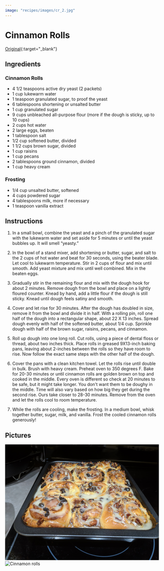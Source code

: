 ```yaml
---
image: "recipes/images/cr_2.jpg"
---
```


# Cinnamon Rolls

[Original](https://www.twopeasandtheirpod.com/wprm_print/42397){:target="_blank"}

## Ingredients

### Cinnamon Rolls

* 4 1/2 teaspoons active dry yeast (2 packets)
* 1 cup lukewarm water
* 1 teaspoon granulated sugar, to proof the yeast
* 6 tablespoons shortening or unsalted butter
* 1 cup granulated sugar
* 9 cups unbleached all-purpose flour (more if the dough is sticky, up to 10 cups)
* 2 cups hot water
* 2 large eggs, beaten
* 1 tablespoon salt
* 1/2 cup softened butter, divided
* 1 1/2 cups brown sugar, divided
* 1 cup raisins
* 1 cup pecans
* 2 tablespoons ground cinnamon, divided
* 1 cup heavy cream

### Frosting

* 1/4 cup unsalted butter, softened
* 4 cups powdered sugar
* 4 tablespoons milk, more if necessary
* 1 teaspoon vanilla extract

## Instructions

1. In a small bowl, combine the yeast and a pinch of the granulated sugar with the lukewarm water and set aside for 5 minutes or until the yeast bubbles up. It will smell “yeasty.”

2. In the bowl of a stand mixer, add shortening or butter, sugar, and salt to the 2 cups of hot water and beat for 30 seconds, using the beater blade. Let cool to lukewarm temperature. Stir in 2 cups of flour and mix until smooth. Add yeast mixture and mix until well combined. Mix in the beaten eggs.

3. Gradually stir in the remaining flour and mix with the dough hook for about 2 minutes. Remove dough from the bowl and place on a lightly floured counter. Knead by hand, add a little flour if the dough is still sticky. Knead until dough feels satiny and smooth.

4. Cover and let rise for 30 minutes. After the dough has doubled in size, remove it from the bowl and divide it in half. With a rolling pin, roll one half of the dough into a rectangular shape, about 22 X 13 inches. Spread dough evenly with half of the softened butter, about 1/4 cup. Sprinkle dough with half of the brown sugar, raisins, pecans, and cinnamon.

5. Roll up dough into one long roll. Cut rolls, using a piece of dental floss or thread, about two inches thick. Place rolls in greased 9X13-inch baking pans, leaving about 2-inches between the rolls so they have room to rise. Now follow the exact same steps with the other half of the dough.

6. Cover the pans with a clean kitchen towel. Let the rolls rise until double in bulk. Brush with heavy cream. Preheat oven to 350 degrees F. Bake for 20-30 minutes or until cinnamon rolls are golden brown on top and cooked in the middle. Every oven is different so check at 20 minutes to be safe, but it might take longer. You don't want them to be doughy in the middle. Time will also vary based on how big they get during the second rise. Ours take closer to 28-30 minutes. Remove from the oven and let the rolls cool to room temperature.

7. While the rolls are cooling, make the frosting. In a medium bowl, whisk together butter, sugar, milk, and vanilla. Frost the cooled cinnamon rolls generously!

## Pictures

![Cinnamon rolls](images/cr_1.jpg)
![Cinnamon rolls](images/cr_2.jpg)